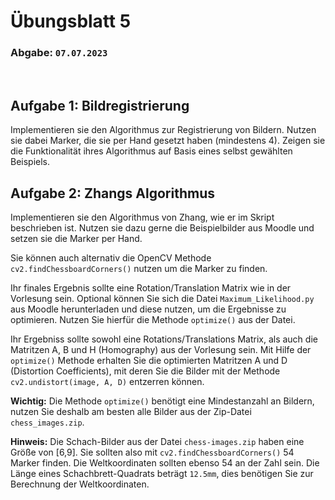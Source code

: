 # Übungsblatt 5
### Abgabe: `07.07.2023`
&nbsp;
## Aufgabe 1: Bildregistrierung
Implementieren sie den Algorithmus zur Registrierung von Bildern. Nutzen sie dabei Marker,
die sie per Hand gesetzt haben (mindestens 4). Zeigen sie die Funktionalität ihres
Algorithmus auf Basis eines selbst gewählten Beispiels.

## Aufgabe 2: Zhangs Algorithmus
Implementieren sie den Algorithmus von Zhang, wie er im Skript beschrieben ist. Nutzen sie
dazu gerne die Beispielbilder aus Moodle und setzen sie die Marker per Hand.

Sie können auch alternativ die OpenCV Methode `cv2.findChessboardCorners()` nutzen um die Marker zu finden.

Ihr finales Ergebnis sollte eine Rotation/Translation Matrix wie in der Vorlesung sein.
Optional können Sie sich die Datei `Maximum_Likelihood.py` aus Moodle herunterladen und diese nutzen, um die Ergebnisse zu optimieren. Nutzen Sie hierfür die Methode `optimize()` aus der Datei.

Ihr Ergebniss sollte sowohl eine Rotations/Translations Matrix, als auch die Matritzen A, B und H (Homography) aus der Vorlesung sein. Mit Hilfe der `optimize()` Methode erhalten Sie die optimierten Matritzen A und D (Distortion Coefficients), mit deren Sie die Bilder mit der Methode `cv2.undistort(image, A, D)` entzerren können.

**Wichtig:** Die Methode `optimize()` benötigt eine Mindestanzahl an Bildern, nutzen Sie deshalb am besten alle Bilder aus der Zip-Datei `chess_images.zip`.

**Hinweis:** Die Schach-Bilder aus der Datei `chess-images.zip` haben eine Größe von \[6,9\]. Sie sollten also mit `cv2.findChessboardCorners()` 54 Marker finden. Die Weltkoordinaten sollten ebenso 54 an der Zahl sein. Die Länge eines Schachbrett-Quadrats beträgt `12.5mm`, dies benötigen Sie zur Berechnung der Weltkoordinaten.
